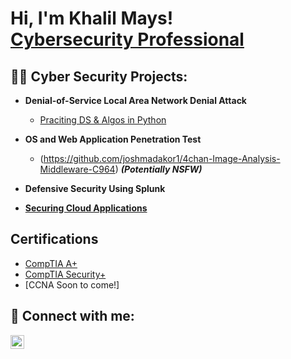 <h1>Hi, I'm Khalil Mays! <br/><a href="https://www.linkedin.com/in/khalil-mays">Cybersecurity Professional</a></h1>

<h2>👨‍💻 Cyber Security Projects:</h2>

- <b>Denial-of-Service Local Area Network Denial Attack</b>
  - [Praciting DS & Algos in Python](https://github.com/joshmadakor1/Algorithms-Practice)
- <b>OS and Web Application Penetration Test</b>
  - (https://github.com/joshmadakor1/4chan-Image-Analysis-Middleware-C964) <b><i>(Potentially NSFW)</b></i>
- <b>Defensive Security Using Splunk</b>


- <b>[Securing Cloud Applications](https://github.com/khalilmays/AzureCloudWebApp.git)</b>

<h2>Certifications</h2>

- [CompTIA A+](https://www.credly.com/badges/76615069-0aef-4cc7-8440-c645367d32fa/public_url)
- [CompTIA Security+](https://www.credly.com/badges/68a3e22d-727d-441d-a4ff-82894efe5265/public_url)
- [CCNA Soon to come!]
<h2> 🤳 Connect with me:</h2>


[<img align="left" alt="kmays | LinkedIn" width="22px" src="https://cdn.jsdelivr.net/npm/simple-icons@v3/icons/linkedin.svg" />][linkedin]


[linkedin]: https://www.linkedin.com/in/khalil-mays

<!--
**joshmadakor1/joshmadakor1** is a ✨ _special_ ✨ repository because its `README.md` (this file) appears on your GitHub profile.

Here are some ideas to get you started:

- 🔭 I’m currently working on ...
- 🌱 I’m currently learning ...
- 👯 I’m looking to collaborate on ...
- 🤔 I’m looking for help with ...
- 💬 Ask me about ...
- 📫 How to reach me: ...
- 😄 Pronouns: ...
- ⚡ Fun fact: ...
